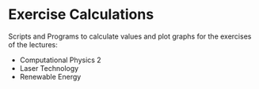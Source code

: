 # Exercise Calculations
Scripts and Programs to calculate values and plot graphs for the exercises of the lectures:

- Computational Physics 2
- Laser Technology
- Renewable Energy
